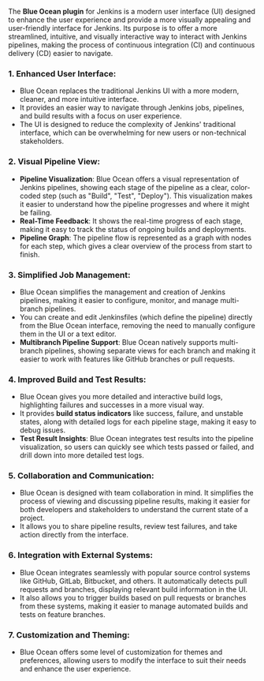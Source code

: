 The **Blue Ocean plugin** for Jenkins is a modern user interface (UI) designed to enhance the user experience and provide a more visually appealing and user-friendly interface for Jenkins. Its purpose is to offer a more streamlined, intuitive, and visually interactive way to interact with Jenkins pipelines, making the process of continuous integration (CI) and continuous delivery (CD) easier to navigate.

### 1. **Enhanced User Interface**:
   - Blue Ocean replaces the traditional Jenkins UI with a more modern, cleaner, and more intuitive interface.
   - It provides an easier way to navigate through Jenkins jobs, pipelines, and build results with a focus on user experience.
   - The UI is designed to reduce the complexity of Jenkins' traditional interface, which can be overwhelming for new users or non-technical stakeholders.

### 2. **Visual Pipeline View**:
   - **Pipeline Visualization**: Blue Ocean offers a visual representation of Jenkins pipelines, showing each stage of the pipeline as a clear, color-coded step (such as "Build", "Test", "Deploy"). This visualization makes it easier to understand how the pipeline progresses and where it might be failing.
   - **Real-Time Feedback**: It shows the real-time progress of each stage, making it easy to track the status of ongoing builds and deployments.
   - **Pipeline Graph**: The pipeline flow is represented as a graph with nodes for each step, which gives a clear overview of the process from start to finish.

### 3. **Simplified Job Management**:
   - Blue Ocean simplifies the management and creation of Jenkins pipelines, making it easier to configure, monitor, and manage multi-branch pipelines.
   - You can create and edit Jenkinsfiles (which define the pipeline) directly from the Blue Ocean interface, removing the need to manually configure them in the UI or a text editor.
   - **Multibranch Pipeline Support**: Blue Ocean natively supports multi-branch pipelines, showing separate views for each branch and making it easier to work with features like GitHub branches or pull requests.

### 4. **Improved Build and Test Results**:
   - Blue Ocean gives you more detailed and interactive build logs, highlighting failures and successes in a more visual way.
   - It provides **build status indicators** like success, failure, and unstable states, along with detailed logs for each pipeline stage, making it easy to debug issues.
   - **Test Result Insights**: Blue Ocean integrates test results into the pipeline visualization, so users can quickly see which tests passed or failed, and drill down into more detailed test logs.

### 5. **Collaboration and Communication**:
   - Blue Ocean is designed with team collaboration in mind. It simplifies the process of viewing and discussing pipeline results, making it easier for both developers and stakeholders to understand the current state of a project.
   - It allows you to share pipeline results, review test failures, and take action directly from the interface.

### 6. **Integration with External Systems**:
   - Blue Ocean integrates seamlessly with popular source control systems like GitHub, GitLab, Bitbucket, and others. It automatically detects pull requests and branches, displaying relevant build information in the UI.
   - It also allows you to trigger builds based on pull requests or branches from these systems, making it easier to manage automated builds and tests on feature branches.

### 7. **Customization and Theming**:
   - Blue Ocean offers some level of customization for themes and preferences, allowing users to modify the interface to suit their needs and enhance the user experience.
